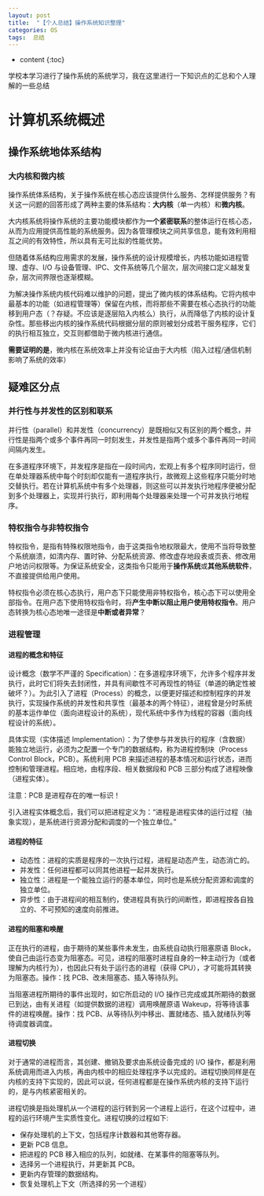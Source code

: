 ```yaml
---
layout: post
title:  "【个人总结】操作系统知识整理"
categories: OS
tags:  总结
---
```


* content
{:toc}


学校本学习进行了操作系统的系统学习，我在这里进行一下知识点的汇总和个人理解的一些总结

# 计算机系统概述

## 操作系统地体系结构

### 大内核和微内核

操作系统体系结构，关于操作系统在核心态应该提供什么服务、怎样提供服务？有关这一问题的回答形成了两种主要的体系结构：**大内核**（单一内核）和**微内核**。

大内核系统将操作系统的主要功能模块都作为**一个紧密联系**的整体运行在核心态，从而为应用提供高性能的系统服务。因为各管理模块之间共享信息，能有效利用相互之间的有效特性，所以具有无可比拟的性能优势。

但随着体系结构应用需求的发展，操作系统的设计规模增长，内核功能如进程管理、虚存、I/O 与设备管理、IPC、文件系统等几个层次，层次间接口定义越发复杂，层次间界限也逐渐模糊。

为解决操作系统内核代码难以维护的问题，提出了微内核的体系结构。它将内核中最基本的功能（如进程管理等）保留在内核，而将那些不需要在核心态执行的功能移到用户态（？存疑。不应该是逐层陷入内核么）执行，从而降低了内核的设计复杂性。那些移出内核的操作系统代码根据分层的原则被划分成若干服务程序，它们的执行相互独立，交互则都借助于微内核进行通信。

**需要证明的是**，微内核在系统效率上并没有论证由于大内核（陷入过程/通信机制影响了系统的效率）

## 疑难区分点

### 并行性与并发性的区别和联系

并行性（parallel）和并发性（concurrency）是既相似又有区别的两个概念，并行性是指两个或多个事件再同一时刻发生，并发性是指两个或多个事件再同一时间间隔内发生。

在多道程序环境下，并发程序是指在一段时间内，宏观上有多个程序同时运行，但在单处理器系统中每个时刻却仅能有一道程序执行，故微观上这些程序只能分时地交替执行。若在计算机系统中有多个处理器，则这些可以并发执行地程序便被分配到多个处理器上，实现并行执行，即利用每个处理器来处理一个可并发执行地程序。

### 特权指令与非特权指令

特权指令，是指有特殊权限地指令，由于这类指令地权限最大，使用不当将导致整个系统崩溃，如清内存、置时钟、分配系统资源、修改虚存地段表或页表、修改用户地访问权限等。为保证系统安全，这类指令只能用于**操作系统**或**其他系统软件**，不直接提供给用户使用。

特权指令必须在核心态执行，用户态下只能使用非特权指令，核心态下可以使用全部指令。在用户态下使用特权指令时，将**产生中断以阻止用户使用特权指令**。用户态转换为核心态地唯一途径是**中断或者异常**？

### 进程管理

#### 进程的概念和特征

设计概念（数学不严谨的 Specification）：在多道程序环境下，允许多个程序并发执行，此时它们将失去封闭性，并具有间歇性不可再现性的特征（单道的确定性被破坏？）。为此引入了进程（Process）的概念，以便更好描述和控制程序的并发执行，实现操作系统的并发性和共享性（最基本的两个特征），进程曾是分时系统的基本运作单位（面向进程设计的系统），现代系统中多作为线程的容器（面向线程设计的系统）。

具体实现（实体描述 Implementation）：为了使参与并发执行的程序（含数据）能独立地运行，必须为之配置一个专门的数据结构，称为进程控制块（Process Control Block，PCB）。系统利用 PCB 来描述进程的基本情况和运行状态，进而控制和管理进程。相应地，由程序段、相关数据段和 PCB 三部分构成了进程映像（进程实体）。

注意：PCB 是进程存在的唯一标识！

引入进程实体概念后，我们可以把进程定义为：“进程是进程实体的运行过程（抽象实现），是系统进行资源分配和调度的一个独立单位。”

#### 进程的特征

* 动态性：进程的实质是程序的一次执行过程，进程是动态产生，动态消亡的。
* 并发性：任何进程都可以同其他进程一起并发执行。
* 独立性：进程是一个能独立运行的基本单位，同时也是系统分配资源和调度的独立单位。
* 异步性：由于进程间的相互制约，使进程具有执行的间断性，即进程按各自独立的、不可预知的速度向前推进。

#### 进程的阻塞和唤醒

正在执行的进程，由于期待的某些事件未发生，由系统自动执行阻塞原语 Block，使自己由运行态变为阻塞态。可见，进程的阻塞时进程自身的一种主动行为（或者理解为内核行为），也因此只有处于运行态的进程（获得 CPU），才可能将其转换为阻塞态。操作：找 PCB、改未阻塞态、插入等待队列。

当阻塞进程所期待的事件出现时，如它所启动的 I/O 操作已完成或其所期待的数据已到达，由有关进程（如提供数据的进程）调用唤醒原语 Wakeup，将等待该事件的进程唤醒。操作：找 PCB、从等待队列中移出、置就绪态、插入就绪队列等待调度器调度。

#### 进程切换

对于通常的进程而言，其创建、撤销及要求由系统设备完成的 I/O 操作，都是利用系统调用而进入内核，再由内核中的相应处理程序予以完成的。进程切换同样是在内核的支持下实现的，因此可以说，任何进程都是在操作系统内核的支持下运行的，是与内核紧密相关的。

进程切换是指处理机从一个进程的运行转到另一个进程上运行，在这个过程中，进程的运行环境产生实质性变化。进程切换的过程如下:

* 保存处理机的上下文，包括程序计数器和其他寄存器。
* 更新 PCB 信息。
* 把进程的 PCB 移入相应的队列，如就绪、在某事件的阻塞等队列。
* 选择另一个进程执行，并更新其 PCB。
* 更新内存管理的数据结构。
* 恢复处理机上下文（所选择的另一个进程）
